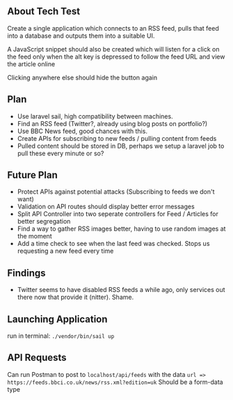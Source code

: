 
## About Tech Test

Create a single application which connects to an RSS feed, pulls that feed into a database and outputs them into
a suitable UI.

A JavaScript snippet should also be created which will listen for a click on the feed only when the alt key is depressed
to follow the feed URL and view the article online

Clicking anywhere else should hide the button again

## Plan

- Use laravel sail, high compatibility between machines.
- Find an RSS feed (Twitter?, already using blog posts on portfolio?)
- Use BBC News feed, good chances with this.
- Create APIs for subscribing to new feeds / pulling content from feeds
- Pulled content should be stored in DB, perhaps we setup a laravel job to pull these every minute or so?

## Future Plan
- Protect APIs against potential attacks (Subscribing to feeds we don't want)
- Validation on API routes should display better error messages
- Split API Controller into two seperate controllers for Feed / Articles for better segregation
- Find a way to gather RSS images better, having to use random images at the moment
- Add a time check to see when the last feed was checked. Stops us requesting a new feed every time

## Findings
- Twitter seems to have disabled RSS feeds a while ago, only services out there now that provide it (nitter). Shame.

## Launching Application

run in terminal: `./vendor/bin/sail up`

## API Requests

Can run Postman to post to `localhost/api/feeds` with the data `url => https://feeds.bbci.co.uk/news/rss.xml?edition=uk` 
Should be a form-data type
